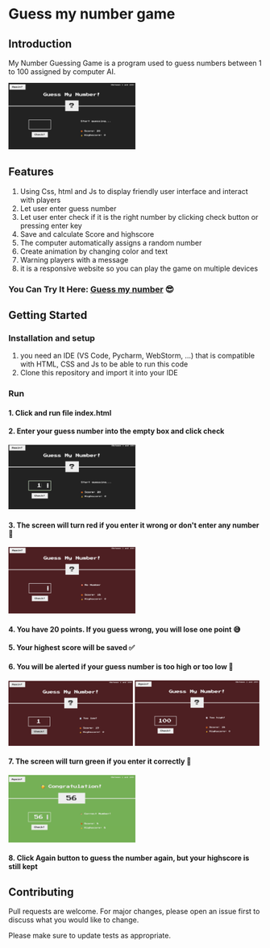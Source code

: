 # Guess my number game

## Introduction

My Number Guessing Game is a program used to guess numbers between 1 to 100 assigned by computer AI.

<img src="img/guessMyNumber.png" width = 50%>

## Features

1. Using Css, html and Js to display friendly user interface and interact with players
2. Let user enter guess number
3. Let user enter check if it is the right number by clicking check button or pressing enter key
4. Save and calculate Score and highscore
5. The computer automatically assigns a random number
6. Create animation by changing color and text
7. Warning players with a message
8. it is a responsive website so you can play the game on multiple devices

### You Can Try It Here: [Guess my number][1] 😎

[1]: https://guess-my-number-vod6.netlify.app/ 'Guess my number'

## Getting Started

### Installation and setup

1. you need an IDE (VS Code, Pycharm, WebStorm, ...) that is compatible with HTML, CSS and Js to be able to run this code
2. Clone this repository and import it into your IDE

### Run

#### 1. Click and run file index.html

#### 2. Enter your guess number into the empty box and click check

<img src="img/Enter guess number.png" width = 50%>

#### 3. The screen will turn red if you enter it wrong or don't enter any number 🤦

<img src="img/No number.png" width = 50%>

#### 4. You have 20 points. If you guess wrong, you will lose one point 😅

#### 5. Your highest score will be saved ✅

#### 6. You will be alerted if your guess number is too high or too low 🚨

<img src="img/Too low.png" width = 49%> <img src="img/Too high.png" width = 49%>

#### 7. The screen will turn green if you enter it correctly 🥳

<img src="img/correct number.png" width = 50%>

#### 8. Click Again button to guess the number again, but your highscore is still kept

## Contributing

Pull requests are welcome. For major changes, please open an issue first to discuss what you would like to change.

Please make sure to update tests as appropriate.
